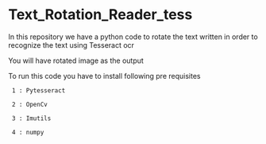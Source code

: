 # Text_Rotation_Reader_tess
In this repository we have a python code to rotate the text written in order to recognize the text using Tesseract ocr 


You will have rotated image as the output

To run this code you have to install following pre requisites
     
     1 : Pytesseract
     
     2 : OpenCv
     
     3 : Imutils
     
     4 : numpy
      
